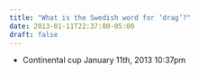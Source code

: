 ```yaml
---
title: "What is the Swedish word for ‘drag’?"
date: 2013-01-11T22:37:00-05:00
draft: false
---
```

- Continental cup January 11th, 2013 10:37pm